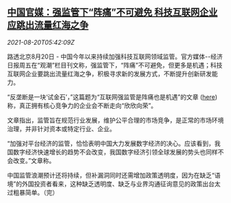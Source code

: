 <!--1629439262000-->
[中国官媒：强监管下“阵痛”不可避免 科技互联网企业应跳出流量红海之争](https://cn.reuters.com/article/china-media-fintech-regs-0820-idCNKBS2FL0HN)
------

<div><i>2021-08-20T05:42:09Z</i></div><p>路透北京8月20日 - 中国今年以来持续加强科技互联网领域监管。官方媒体--经济日报周五在“观潮”栏目刊文称，强监管下，“阵痛”不可避免，但更多是机遇；科技互联网企业要跳出流量红海之争，积极寻求新的发展方式，不断提升创新研发能力。</p><p>“反垄断是一块‘试金石’，”这篇题为“互联网强监管是阵痛也是机遇”的文章 (<a href="http://paper.ce.cn/jjrb/html/2021-08/20/content_448479.htm">here</a>)称，真正拥有核心竞争力的企业会不断走向“欣欣向荣”。</p><p>文章指出，监管旨在规范行业发展，维护公平合理的市场竞争，是正常的市场环境治理，并非针对资本或特定行业、企业。</p><p>“加强对平台经济的监管，恰恰表明中国大力发展数字经济的决心。应该看到，我国数字经济快速增长的趋势不会改变，我国数字经济引领全球发展的势头也同样不会改变。”文章称。</p><p>中国监管浪潮预计还将持续，但补漏洞同时还需增加政策透明度，因为在缺乏“语境”的外国投资者看来，这种缺乏透明度、缺乏与业界沟通征询意见的政策出台太过粗暴简单。（完）</p>
